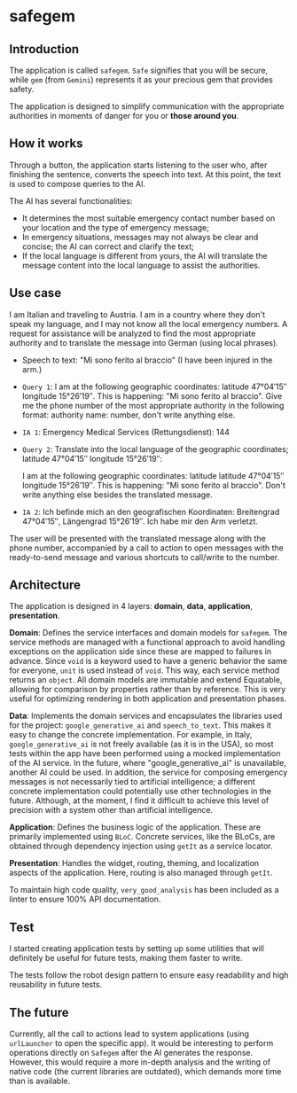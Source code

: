 # safegem

## Introduction

The application is called `safegem`. `Safe` signifies that you will be secure, while `gem` (from `Gemini`) represents it as your precious gem that provides safety.

The application is designed to simplify communication with the appropriate authorities in moments of danger for you or **those around you**.

## How it works

Through a button, the application starts listening to the user who, after finishing the sentence, converts the speech into text. At this point, the text is used to compose queries to the AI.

The AI has several functionalities:

- It determines the most suitable emergency contact number based on your location and the type of emergency message;
- In emergency situations, messages may not always be clear and concise; the AI can correct and clarify the text;
- If the local language is different from yours, the AI will translate the message content into the local language to assist the authorities.

## Use case

I am Italian and traveling to Austria. I am in a country where they don't speak my language, and I may not know all the local emergency numbers. A request for assistance will be analyzed to find the most appropriate authority and to translate the message into German (using local phrases).

- Speech to text: "Mi sono ferito al braccio" (I have been injured in the arm.)

- `Query 1`: I am at the following geographic coordinates: latitude 47°04′15″ longitude 15°26′19″. This is happening: "Mi sono ferito al braccio". Give me the phone number of the most appropriate authority in the following format: authority name: number, don't write anything else.

- `IA 1`: Emergency Medical Services (Rettungsdienst): 144

- `Query 2`: Translate into the local language of the geographic coordinates; latitude 47°04′15″ longitude 15°26′19″:

  I am at the following geographic coordinates: latitude latitude 47°04′15″ longitude 15°26′19″. This is happening: "Mi sono ferito al braccio". Don't write anything else besides the translated message.

- `IA 2`: Ich befinde mich an den geografischen Koordinaten: Breitengrad 47°04′15″, Längengrad 15°26′19″. Ich habe mir den Arm verletzt.

The user will be presented with the translated message along with the phone number, accompanied by a call to action to open messages with the ready-to-send message and various shortcuts to call/write to the number.

## Architecture

The application is designed in 4 layers: **domain**, **data**, **application**, **presentation**.

**Domain**: Defines the service interfaces and domain models for `safegem`. The service methods are managed with a functional approach to avoid handling exceptions on the application side since these are mapped to failures in advance. Since `void` is a keyword used to have a generic behavior the same for everyone, `unit` is used instead of `void`. This way, each service method returns an `object`. All domain models are immutable and extend Equatable, allowing for comparison by properties rather than by reference. This is very useful for optimizing rendering in both application and presentation phases.

**Data**: Implements the domain services and encapsulates the libraries used for the project: `google_generative_ai` and `speech_to_text`. This makes it easy to change the concrete implementation. For example, in Italy, `google_generative_ai` is not freely available (as it is in the USA), so most tests within the app have been performed using a mocked implementation of the AI service. In the future, where "google_generative_ai" is unavailable, another AI could be used. In addition, the service for composing emergency messages is not necessarily tied to artificial intelligence; a different concrete implementation could potentially use other technologies in the future. Although, at the moment, I find it difficult to achieve this level of precision with a system other than artificial intelligence.

**Application**: Defines the business logic of the application. These are primarily implemented using `BLoC`. Concrete services, like the BLoCs, are obtained through dependency injection using `getIt` as a service locator.

**Presentation**: Handles the widget, routing, theming, and localization aspects of the application. Here, routing is also managed through `getIt`.

To maintain high code quality, `very_good_analysis` has been included as a linter to ensure 100% API documentation.

## Test

I started creating application tests by setting up some utilities that will definitely be useful for future tests, making them faster to write.

The tests follow the robot design pattern to ensure easy readability and high reusability in future tests.

## The future

Currently, all the call to actions lead to system applications (using `urlLauncher` to open the specific app). It would be interesting to perform operations directly on `Safegem` after the AI generates the response. However, this would require a more in-depth analysis and the writing of native code (the current libraries are outdated), which demands more time than is available.
